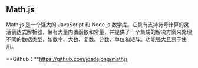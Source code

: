 ## Math.js

Math.js 是一个强大的 JavaScript 和 Node.js 数学库。它具有支持符号计算的灵活表达式解析器，带有大量内置函数和常量，并提供了一个集成的解决方案来处理不同的数据类型，如数字、大数、复数、分数、单位和矩阵。功能强大且易于使用。

**Github：**https://github.com/josdejong/mathjs


